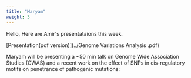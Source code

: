 ```yaml
---
title: "Maryam"
weight: 3
---
```


Hello, Here are Amir's presentataions this week.

[Presentation(pdf version)](../Genome Variations Analysis .pdf)

Maryam will be presenting a ~50 min talk on Genome Wide Association Studies (GWAS) and a recent work on the effect of SNPs in cis-regulatory motifs on penetrance of pathogenic mutations:

